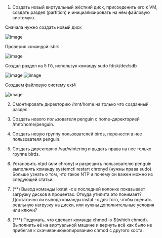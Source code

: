 1. Создать новый виртуальный жёсткий диск, присоеденить его к VM, создать раздел (partition) и инициализировать на нём файловую системую.

Сначала нужно создать новый диск

![image](https://github.com/tms-dos21-onl/aleksey-ivanishchev/assets/93286236/517c8051-f3e7-480a-be48-7bc8945f3348)

Проверил командой lsblk

![image](https://github.com/tms-dos21-onl/aleksey-ivanishchev/assets/93286236/336c887f-0ca9-47fd-bd7a-4f73151c269c)

Создал раздел на 5 Гб, используя команду sudo fdisk/dev/sdb

![image](https://github.com/tms-dos21-onl/aleksey-ivanishchev/assets/93286236/955798e1-6d21-458c-a2df-2ae587c880e3)
![image](https://github.com/tms-dos21-onl/aleksey-ivanishchev/assets/93286236/0a389039-ab5d-4b5c-84f1-ab5c54c5bc92)

Создаем файловую систему ext4

![image](https://github.com/tms-dos21-onl/aleksey-ivanishchev/assets/93286236/14cbc79b-ba8a-4a98-ac2b-eb5c347abd10)


2. Смонтировать директорию /mnt/home на только что созданный раздел.

3. Создать нового пользователя penguin с home-директорией /mnt/home/penguin.

4. Создать новую группу пользователей birds, перенести в нее пользователя penguin.

5. Cоздать директорию /var/wintering и выдать права на нее только группе birds.

6. Установить ntpd (или chrony) и разрешить пользователю penguin выполнять команду systemctl restart chronyd (нужны права sudo). Больше узнать о том, что такое NTP и почему он важен можно из следующей статьи.

7. (**) Вывод команды iostat -x в последней колонке показывает загрузку дисков в процентах. Откуда утилита это понимает?
Достаточно ли вывода команды iostat -x для того, чтобы оценить реальную нагрузку на диски, или нужны дополнительные условия или ключи?

8. (***) Подумать, что сделает команда chmod -x $(which chmod). Выполнить её на виртуальной машине и вернуть всё как было не прибегая к скачиванию\копированию chmod с другого хоста.
